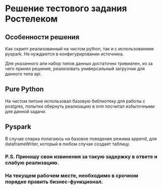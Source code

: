 # Решение тестового задания Ростелеком
##  Особенности решения
Как скрипт реализованный на чистом python, так и с использованием pyspark. Не нуждаются в конфигурировании источника.

Для указанного апи набор типов данных достаточно тривиален, из за чего принял решение, реализовать универсальный загрузчик для данного типа api. 

 ##  Pure Python
 На чистом питоне использовал базовую библиотеку для работы с postgres, попытки обернуть реализацию в orm посчитал избыточными для данной задачи.

 ## Pyspark 
 В случае спарка полагаюсь на базовое поведение режима append, для dataframeWriter, который в любом случае создает таблицу. 

### P.S. Приношу свои извинения за такую задержку в ответе и слабую реализацию. 
### На текущем рабочем месте, необходимо в срочном порядке править бизнес-функционал.
